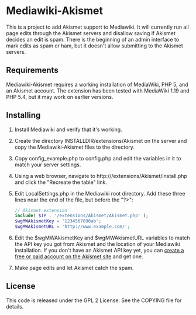 Mediawiki-Akismet
=================
This is a project to add Akismet support to Mediawiki.  It will currently
run all page edits through the Akismet servers and disallow saving if
Akismet decides an edit is spam.  There is the beginning of an admin
interface to mark edits as spam or ham, but it doesn't allow submitting
to the Akismet servers.

Requirements
------------
Mediawiki-Akismet requires a working installation of MediaWiki, PHP 5, and an
Akismet account.  The extension has been tested with MediaWiki 1.19 and
PHP 5.4, but it may work on earlier versions.

Installing
----------
1. Install Mediawiki and verify that it's working.

2. Create the directory INSTALLDIR/extensions/Akismet on the server and copy 
   the Mediawiki-Akismet files to the directory.

3. Copy config_example.php to config.php and edit the variables in it to 
   match your server settings.

4. Using a web browser, navigate to 
   http://<MediawikiURL>/extensions/Akismet/install.php 
   and click the "Recreate the table" link.

5. Edit LocalSettings.php in the Mediawiki root directory.  Add these three 
   lines near the end of the file, but before the "?>":
   
   ```php
   // Akismet extension
   include( $IP . '/extensions/Akismet/Akismet.php' );
   $wgMWAkismetKey = '1234567890ab';
   $wgMWAkismetURL = 'http://www.example.com/';
   ```

6. Edit the $wgMWAkismetKey and $wgMWAkismetURL variables to match the API 
   key you got from Akismet and the location of your Mediawiki installation.
   If you don't have an Akismet API key yet, you can [create a free or paid
   account on the Akismet site](https://akismet.com/plans/) and get one.

7. Make page edits and let Akismet catch the spam.

License
-------
This code is released under the GPL 2 License.  See the COPYING file for
details.

